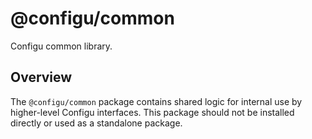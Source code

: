 # @configu/common

Configu common library.

## Overview

The `@configu/common` package contains shared logic for internal use by higher-level Configu interfaces. This package should not be installed directly or used as a standalone package.
